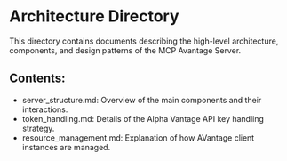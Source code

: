 # Architecture Directory

This directory contains documents describing the high-level architecture, components, and design patterns of the MCP Avantage Server.

## Contents:
- server_structure.md: Overview of the main components and their interactions.
- token_handling.md: Details of the Alpha Vantage API key handling strategy.
- resource_management.md: Explanation of how AVantage client instances are managed.
